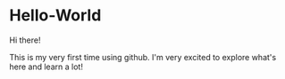 # Hello-World

Hi there!

This is my very first time using github. I'm very excited to explore what's here and learn a lot!
